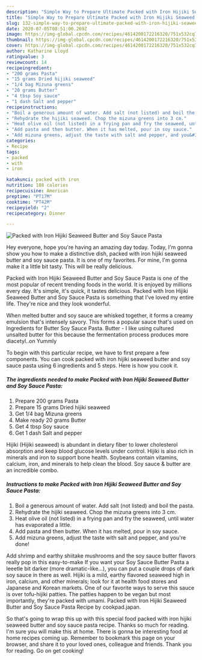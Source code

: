 ```yaml
---
description: "Simple Way to Prepare Ultimate Packed with Iron Hijiki Seaweed Butter and Soy Sauce Pasta"
title: "Simple Way to Prepare Ultimate Packed with Iron Hijiki Seaweed Butter and Soy Sauce Pasta"
slug: 132-simple-way-to-prepare-ultimate-packed-with-iron-hijiki-seaweed-butter-and-soy-sauce-pasta
date: 2020-07-05T08:51:00.269Z
image: https://img-global.cpcdn.com/recipes/4614200172216320/751x532cq70/packed-with-iron-hijiki-seaweed-butter-and-soy-sauce-pasta-recipe-main-photo.jpg
thumbnail: https://img-global.cpcdn.com/recipes/4614200172216320/751x532cq70/packed-with-iron-hijiki-seaweed-butter-and-soy-sauce-pasta-recipe-main-photo.jpg
cover: https://img-global.cpcdn.com/recipes/4614200172216320/751x532cq70/packed-with-iron-hijiki-seaweed-butter-and-soy-sauce-pasta-recipe-main-photo.jpg
author: Katharine Lloyd
ratingvalue: 3
reviewcount: 14
recipeingredient:
- "200 grams Pasta"
- "15 grams Dried hijiki seaweed"
- "1/4 bag Mizuna greens"
- "20 grams Butter"
- "4 tbsp Soy sauce"
- "1 dash Salt and pepper"
recipeinstructions:
- "Boil a generous amount of water. Add salt (not listed) and boil the pasta."
- "Rehydrate the hijiki seaweed. Chop the mizuna greens into 3 cm."
- "Heat olive oil (not listed) in a frying pan and fry the seaweed, until water has evaporated a little."
- "Add pasta and then butter. When it has melted, pour in soy sauce."
- "Add mizuna greens, adjust the taste with salt and pepper, and you&#39;re done!"
categories:
- Recipe
tags:
- packed
- with
- iron

katakunci: packed with iron 
nutrition: 188 calories
recipecuisine: American
preptime: "PT17M"
cooktime: "PT42M"
recipeyield: "2"
recipecategory: Dinner

---
```



![Packed with Iron Hijiki Seaweed Butter and Soy Sauce Pasta](https://img-global.cpcdn.com/recipes/4614200172216320/751x532cq70/packed-with-iron-hijiki-seaweed-butter-and-soy-sauce-pasta-recipe-main-photo.jpg)

Hey everyone, hope you're having an amazing day today. Today, I'm gonna show you how to make a distinctive dish, packed with iron hijiki seaweed butter and soy sauce pasta. It is one of my favorites. For mine, I'm gonna make it a little bit tasty. This will be really delicious.

Packed with Iron Hijiki Seaweed Butter and Soy Sauce Pasta is one of the most popular of recent trending foods in the world. It is enjoyed by millions every day. It's simple, it's quick, it tastes delicious. Packed with Iron Hijiki Seaweed Butter and Soy Sauce Pasta is something that I've loved my entire life. They're nice and they look wonderful.

When melted butter and soy sauce are whisked together, it forms a creamy emulsion that&#39;s intensely savory. This forms a popular sauce that&#39;s used on Ingredients for Butter Soy Sauce Pasta. Butter - I like using cultured unsalted butter for this because the fermentation process produces more diacetyl..on Yummly


To begin with this particular recipe, we have to first prepare a few components. You can cook packed with iron hijiki seaweed butter and soy sauce pasta using 6 ingredients and 5 steps. Here is how you cook it.

<!--inarticleads1-->

##### The ingredients needed to make Packed with Iron Hijiki Seaweed Butter and Soy Sauce Pasta:

1. Prepare 200 grams Pasta
1. Prepare 15 grams Dried hijiki seaweed
1. Get 1/4 bag Mizuna greens
1. Make ready 20 grams Butter
1. Get 4 tbsp Soy sauce
1. Get 1 dash Salt and pepper


Hijiki (Hijiki seaweed) is abundant in dietary fiber to lower cholesterol absorption and keep blood glucose levels under control. Hijiki is also rich in minerals and iron to support bone health. Soybeans contain vitamins, calcium, iron, and minerals to help clean the blood. Soy sauce &amp; butter are an incredible combo. 

<!--inarticleads2-->

##### Instructions to make Packed with Iron Hijiki Seaweed Butter and Soy Sauce Pasta:

1. Boil a generous amount of water. Add salt (not listed) and boil the pasta.
1. Rehydrate the hijiki seaweed. Chop the mizuna greens into 3 cm.
1. Heat olive oil (not listed) in a frying pan and fry the seaweed, until water has evaporated a little.
1. Add pasta and then butter. When it has melted, pour in soy sauce.
1. Add mizuna greens, adjust the taste with salt and pepper, and you&#39;re done!


Add shrimp and earthy shiitake mushrooms and the soy sauce butter flavors really pop in this easy-to-make If you want your Soy Sauce Butter Pasta a leeetle bit darker (more dramatic-like…), you can put a couple drops of dark soy sauce in there as well. Hijiki is a mild, earthy flavored seaweed high in iron, calcium, and other minerals; look for it at health food stores and Japanese and Korean markets. One of our favorite ways to serve this sauce is over tofu-hijiki patties. The patties happen to be vegan but most importantly, they&#39;re packed with umami. Packed with Iron Hijiki Seaweed Butter and Soy Sauce Pasta Recipe by cookpad.japan. 

So that's going to wrap this up with this special food packed with iron hijiki seaweed butter and soy sauce pasta recipe. Thanks so much for reading. I'm sure you will make this at home. There is gonna be interesting food at home recipes coming up. Remember to bookmark this page on your browser, and share it to your loved ones, colleague and friends. Thank you for reading. Go on get cooking!
